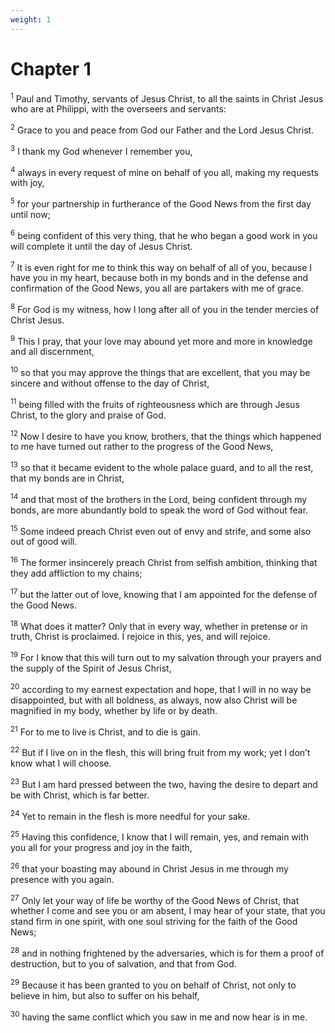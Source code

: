 ```yaml
---
weight: 1
---
```


# Chapter 1

<sup>1</sup> Paul and Timothy, servants of Jesus Christ, to all the saints in Christ Jesus who are at Philippi, with the overseers and servants: 

<sup>2</sup> Grace to you and peace from God our Father and the Lord Jesus Christ. 

<sup>3</sup> I thank my God whenever I remember you, 

<sup>4</sup> always in every request of mine on behalf of you all, making my requests with joy, 

<sup>5</sup> for your partnership in furtherance of the Good News from the first day until now; 

<sup>6</sup> being confident of this very thing, that he who began a good work in you will complete it until the day of Jesus Christ. 

<sup>7</sup> It is even right for me to think this way on behalf of all of you, because I have you in my heart, because both in my bonds and in the defense and confirmation of the Good News, you all are partakers with me of grace. 

<sup>8</sup> For God is my witness, how I long after all of you in the tender mercies of Christ Jesus. 

<sup>9</sup> This I pray, that your love may abound yet more and more in knowledge and all discernment, 

<sup>10</sup> so that you may approve the things that are excellent, that you may be sincere and without offense to the day of Christ, 

<sup>11</sup> being filled with the fruits of righteousness which are through Jesus Christ, to the glory and praise of God. 

<sup>12</sup> Now I desire to have you know, brothers, that the things which happened to me have turned out rather to the progress of the Good News, 

<sup>13</sup> so that it became evident to the whole palace guard, and to all the rest, that my bonds are in Christ, 

<sup>14</sup> and that most of the brothers in the Lord, being confident through my bonds, are more abundantly bold to speak the word of God without fear. 

<sup>15</sup> Some indeed preach Christ even out of envy and strife, and some also out of good will. 

<sup>16</sup> The former insincerely preach Christ from selfish ambition, thinking that they add affliction to my chains; 

<sup>17</sup> but the latter out of love, knowing that I am appointed for the defense of the Good News. 

<sup>18</sup> What does it matter? Only that in every way, whether in pretense or in truth, Christ is proclaimed. I rejoice in this, yes, and will rejoice. 

<sup>19</sup> For I know that this will turn out to my salvation through your prayers and the supply of the Spirit of Jesus Christ, 

<sup>20</sup> according to my earnest expectation and hope, that I will in no way be disappointed, but with all boldness, as always, now also Christ will be magnified in my body, whether by life or by death. 

<sup>21</sup> For to me to live is Christ, and to die is gain. 

<sup>22</sup> But if I live on in the flesh, this will bring fruit from my work; yet I don’t know what I will choose. 

<sup>23</sup> But I am hard pressed between the two, having the desire to depart and be with Christ, which is far better. 

<sup>24</sup> Yet to remain in the flesh is more needful for your sake. 

<sup>25</sup> Having this confidence, I know that I will remain, yes, and remain with you all for your progress and joy in the faith, 

<sup>26</sup> that your boasting may abound in Christ Jesus in me through my presence with you again. 

<sup>27</sup> Only let your way of life be worthy of the Good News of Christ, that whether I come and see you or am absent, I may hear of your state, that you stand firm in one spirit, with one soul striving for the faith of the Good News; 

<sup>28</sup> and in nothing frightened by the adversaries, which is for them a proof of destruction, but to you of salvation, and that from God. 

<sup>29</sup> Because it has been granted to you on behalf of Christ, not only to believe in him, but also to suffer on his behalf, 

<sup>30</sup> having the same conflict which you saw in me and now hear is in me. 


